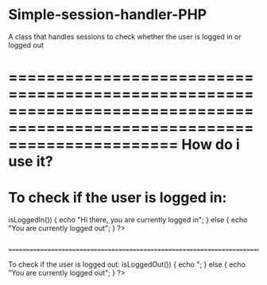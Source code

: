 Simple-session-handler-PHP
==========================

A class that handles sessions to check whether the user is logged in or logged out

==========================================================================================================================
How do i use it?
==========================================================================================================================
To check if the user is logged in:
==========================================================================================================================
<?php
                                      if($s->isLoggedIn())
                                      {
                                        echo "Hi there, you are currently logged in";
                                      }
                                      else {
                                        echo "You are currently logged out";
                                      }
                                    ?>
                                    ==========================================================================================================================
To check if the user is logged out:
                                    <?php
                                      if($s->isLoggedOut())
                                      {
                                        echo ";
                                      }
                                      else {
                                        echo "You are currently logged out";
                                      }
                                    ?>

